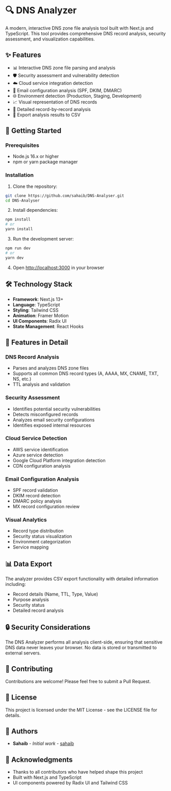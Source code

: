 # 🔍 DNS Analyzer

A modern, interactive DNS zone file analysis tool built with Next.js and TypeScript. This tool provides comprehensive DNS record analysis, security assessment, and visualization capabilities.

## ✨ Features

- 📊 Interactive DNS zone file parsing and analysis
- 🛡️ Security assessment and vulnerability detection
- ☁️ Cloud service integration detection
- 📧 Email configuration analysis (SPF, DKIM, DMARC)
- 🌐 Environment detection (Production, Staging, Development)
- 📈 Visual representation of DNS records
- 📑 Detailed record-by-record analysis
- 💾 Export analysis results to CSV

## 🚀 Getting Started

### Prerequisites

- Node.js 16.x or higher
- npm or yarn package manager

### Installation

1. Clone the repository:
```bash
git clone https://github.com/sahaib/DNS-Analyser.git
cd DNS-Analyser
```

2. Install dependencies:
```bash
npm install
# or
yarn install
```

3. Run the development server:
```bash
npm run dev
# or
yarn dev
```

4. Open [http://localhost:3000](http://localhost:3000) in your browser

## 🛠️ Technology Stack

- **Framework**: Next.js 13+
- **Language**: TypeScript
- **Styling**: Tailwind CSS
- **Animation**: Framer Motion
- **UI Components**: Radix UI
- **State Management**: React Hooks

## 🔎 Features in Detail

### DNS Record Analysis
- Parses and analyzes DNS zone files
- Supports all common DNS record types (A, AAAA, MX, CNAME, TXT, NS, etc.)
- TTL analysis and validation

### Security Assessment
- Identifies potential security vulnerabilities
- Detects misconfigured records
- Analyzes email security configurations
- Identifies exposed internal resources

### Cloud Service Detection
- AWS service identification
- Azure service detection
- Google Cloud Platform integration detection
- CDN configuration analysis

### Email Configuration Analysis
- SPF record validation
- DKIM record detection
- DMARC policy analysis
- MX record configuration review

### Visual Analytics
- Record type distribution
- Security status visualization
- Environment categorization
- Service mapping

## 📊 Data Export

The analyzer provides CSV export functionality with detailed information including:
- Record details (Name, TTL, Type, Value)
- Purpose analysis
- Security status
- Detailed record analysis

## 🔒 Security Considerations

The DNS Analyzer performs all analysis client-side, ensuring that sensitive DNS data never leaves your browser. No data is stored or transmitted to external servers.

## 🤝 Contributing

Contributions are welcome! Please feel free to submit a Pull Request.

## 📝 License

This project is licensed under the MIT License - see the LICENSE file for details.

## 👥 Authors

- **Sahaib** - *Initial work* - [sahaib](https://github.com/sahaib)

## 🙏 Acknowledgments

- Thanks to all contributors who have helped shape this project
- Built with Next.js and TypeScript
- UI components powered by Radix UI and Tailwind CSS 